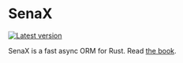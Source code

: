 # SenaX
[![Latest version](https://img.shields.io/crates/v/senax.svg)](https://crates.io/crates/senax)

SenaX is a fast async ORM for Rust. Read [the book](https://yossyx.github.io/senax/).
